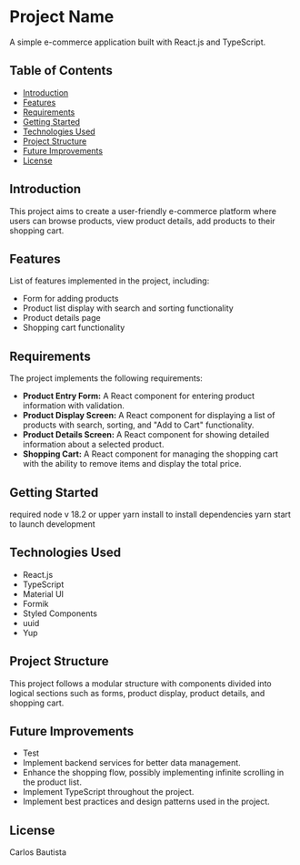 # Project Name

A simple e-commerce application built with React.js and TypeScript.

## Table of Contents
- [Introduction](#introduction)
- [Features](#features)
- [Requirements](#requirements)
- [Getting Started](#getting-started)
- [Technologies Used](#technologies-used)
- [Project Structure](#project-structure)
- [Future Improvements](#future-improvements)
- [License](#license)

## Introduction
This project aims to create a user-friendly e-commerce platform where users can browse products, view product details, add products to their shopping cart.

## Features
List of features implemented in the project, including:
- Form for adding products
- Product list display with search and sorting functionality
- Product details page
- Shopping cart functionality

## Requirements
The project implements the following requirements:
- **Product Entry Form:** A React component for entering product information with validation.
- **Product Display Screen:** A React component for displaying a list of products with search, sorting, and "Add to Cart" functionality.
- **Product Details Screen:** A React component for showing detailed information about a selected product.
- **Shopping Cart:** A React component for managing the shopping cart with the ability to remove items and display the total price.

## Getting Started
required node v 18.2 or upper
yarn install  to install dependencies
yarn start to launch development

## Technologies Used
- React.js
- TypeScript
- Material UI
- Formik
- Styled Components
- uuid
- Yup

## Project Structure
This project follows a modular structure with components divided into logical sections such as forms, product display, product details, and shopping cart.

## Future Improvements
- Test
- Implement backend services for better data management.
- Enhance the shopping flow, possibly implementing infinite scrolling in the product list.
- Implement TypeScript throughout the project.
- Implement best practices and design patterns used in the project.


## License
Carlos Bautista